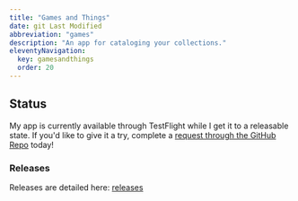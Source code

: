 ```yaml
---
title: "Games and Things"
date: git Last Modified
abbreviation: "games"
description: "An app for cataloging your collections."
eleventyNavigation:
  key: gamesandthings
  order: 20
---
```


## Status

My app is currently available through TestFlight while I get it to a releasable state. If you'd like to give it a try, complete a <a href="https://github.com/AdamJ/CollectSomeMore/issues/new?template=request-for-access.md" target="top" alt="Link to request access to the app on the GitHub Repo">request through the GitHub Repo</a> today!

### Releases

Releases are detailed here: [releases](releases)

